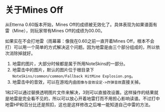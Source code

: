 # 关于Mines Off

从Etterna 0.60版本开始，Mines Off的成绩被无效化了。具体表现为如果谱面有雷（Mine），则玩家带有Mines Off的成绩为00.00。

如果实在不会打地雷（雨幕幕：像我在0.60之前一直开着Mines Off，根本不会打）可以用一个简单的方式解决这个问题。因为地雷是由三个部分组成的，所以依次消除掉就好。

1. 地雷的图片，大部分时候都是属于所用NoteSkins的一部分。
2. 地雷击中的图片，默认的图片位于根目录下`NoteSkins/common/common/Fallback HitMine Explosion.png`。
3. 地雷击中的音效，可以在游戏内由`图像与音效设定->炸弹音效`直接关掉。

1和2可以通过替换透明图片文件来解决，3则可以直接改设置。这样操作的结果就是地雷是完全看不见的，所以可以放心开着地雷打而不用担心影响读谱。不过打中地雷HP和百分比还是照扣，这也是这样修改之后唯一能知道自己中雷的方法。